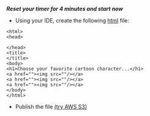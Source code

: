**_Reset your timer for 4 minutes and start now_**

- Using your IDE, create the following [html](https://www.htmlprimer.com/) file:

```
<html>
<head>

</head>
<title>
</title>
<body>
<h1>Choose your favorite cartoon character...</h1>
<a href=""><img src=""/></a>
<a href=""><img src=""/></a>
<a href=""><img src=""/></a>
</body>
</html>
```

- Publish the file [(try AWS S3)](https://aws.amazon.com/s3/)
